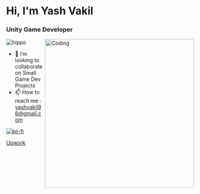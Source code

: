 # Hi, I'm Yash Vakil
### Unity Game Developer
<img align="right" alt="Coding" width="400" src="https://media4.giphy.com/media/JqmupuTVZYaQX5s094/giphy.gif?cid=6c09b9523wr4jf5wpcmcr53b1r3om2tzpmy6l150vl2a4gkl&ep=v1_internal_gif_by_id&rid=giphy.gif&ct=g">


![hippo](https://media3.giphy.com/media/aUovxH8Vf9qDu/giphy.gif)

- 💞️ I’m looking to collaborate on Small Game Dev Projects
- 📫 How to reach me : yashvakil96@gmail.com

[![ko-fi](https://ko-fi.com/img/githubbutton_sm.svg)](https://ko-fi.com/M4M3122C7C)

[Upwork](https://www.upwork.com/services/product/development-it-mobile-game-based-on-your-idea-1829779580913802599?ref=project_share)
<!---
YashVakil96/YashVakil96 is a ✨ special ✨ repository because its `README.md` (this file) appears on your GitHub profile.
You can click the Preview link to take a look at your changes.
--->
